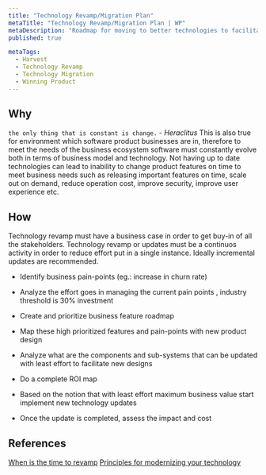 ```yaml
---
title: "Technology Revamp/Migration Plan"
metaTitle: "Technology Revamp/Migration Plan | WP"
metaDescription: "Roadmap for moving to better technologies to facilitate rapid response process, while boosting security, availability, performance and agility."
published: true

metaTags:
  - Harvest
  - Technology Revamp
  - Technology Migration
  - Winning Product
---
```



## Why
`the only thing that is constant is change.` - _Heraclitus_
This is also true for environment which software product businesses are in, therefore to meet the needs of the business ecosystem software must constantly evolve both in terms of business model and technology. Not having up to date technologies can lead to inability to change product features on time to meet business needs such as releasing important features on time, scale out on demand, reduce operation cost, improve security, improve user experience etc.   

## How

Technology revamp must have a business case in order to get buy-in of all the stakeholders. Technology revamp or updates must be a continuos activity in order to reduce effort put in a single instance. Ideally incremental updates are recommended.

- Identify business pain-points (eg.: increase in churn rate)

- Analyze the effort goes in managing the current pain points , industry threshold is 30% investment

- Create and prioritize business feature roadmap

- Map these high prioritized features and pain-points with new product design

- Analyze what are the components and sub-systems that can be updated with least effort to facilitate new designs

- Do a complete ROI map

- Based on the notion that with least effort maximum business value start implement new technology updates

- Once the update is completed, assess the impact and cost

## References
[When is the time to revamp](https://www.forbes.com/sites/forbestechcouncil/2018/08/14/when-is-the-right-time-to-revamp-important-software/#27abbaa15d85)
[Principles for modernizing your technology](https://www.strategy-business.com/article/10-Principles-for-Modernizing-Your-Companys-Technology?gko=6ff05)
